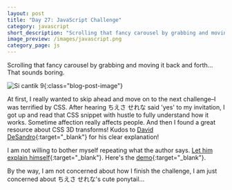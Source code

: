 ```yaml
---
layout: post
title: "Day 27: JavaScript Challenge"
category: javascript
short_description: "Scrolling that fancy carousel by grabbing and moving it back and forth... That sounds boring."
image_preview: /images/javascript.png
category_page: js
---
```


Scrolling that fancy carousel by grabbing and moving it back and forth... That sounds boring.

![Si cantik 9](https://i.imgur.com/kTIUTAM.jpg?1){:class="blog-post-image"}

At first, I really wanted to skip ahead and move on to the next challenge–I was terrified by CSS.
After hearing ちえさ せれな said 'yes' to my invitation, I got up and read that CSS snippet with hustle to
fully understand how it works. Sometime affection really affects people. And then I found a great resource about
CSS 3D transforms! Kudos to [David DeSandro](https://desandro.com/){:target="_blank"} for his clear explanation!

I am not willing to bother myself repeating what the author says. [Let him explain himself](https://desandro.github.io/3dtransforms/){:target="_blank"}.
Here's the [demo](/demo_day27){:target="_blank"}.

By the way, I am not concerned about how I finish the challenge,
I am just concerned about ちえさ せれな's cute ponytail...
